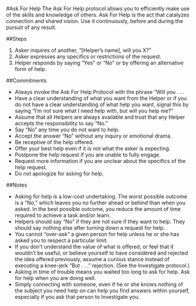 #Ask For Help
The Ask For Help protocol allows you to efficiently make use of the skills and knowledge of others. Ask For Help is the act that catalyzes connection and shared vision. Use it continuously, before and during the pursuit of any result.

##Steps
1. Asker inquires of another, “\[Helper’s name\], will you X?”
2. Asker expresses any specifics or restrictions of the request.
3. Helper responds by saying “Yes” or “No” or by offering an alternative form of help.

##Commitments
* Always invoke the Ask For Help Protocol with the phrase “Will you . . .
* Have a clear understanding of what you want from the Helper or if you do not have a clear understanding of what help you want, signal this by saying “I’m not sure what I need help with,
but will you help me?”
* Assume that all Helpers are always available and trust that any Helper accepts the responsibility
to say “No.”
* Say “No” any time you do not want to help.
* Accept the answer “No” without any inquiry or emotional drama.
* Be receptive of the help offered.
* Offer your best help even if it is not what the asker is expecting.
* Postpone the help request if you are unable to fully engage.
* Request more information if you are unclear about the specifics of the help request.
* Do not apologize for asking for help.

##Notes
* Asking for help is a low-cost undertaking. The worst possible outcome is a “No,” which leaves you no further ahead or behind than when you asked. In the best possible outcome, you reduce the amount of time required to achieve a task and/or learn.
* Helpers should say “No” if they are not sure if they want to help. They should say nothing else after turning down a request for help.
* You cannot “over-ask” a given person for help unless he or she has asked you to respect a particular limit.
* If you don’t understand the value of what is offered, or feel that it wouldn’t be useful, or believe yourself to have considered and rejected the idea offered previously, assume a curious stance instead of executing a knee-jerk “But . . .” rejection. (See the Investigate protocol.)
* Asking in time of trouble means you waited too long to ask for help. Ask for help when you are doing well.
* Simply connecting with someone, even if he or she knows nothing of the subject you need help on can help you find answers within yourself, especially if you ask that person to Investigate you.
